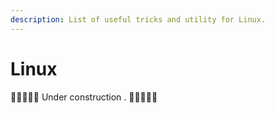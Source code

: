 ```yaml
---
description: List of useful tricks and utility for Linux.
---
```


# Linux

🚧👷‍♀️👷‍♂️ Under construction . 🚧👷‍♀️👷‍♂️
